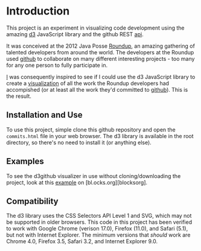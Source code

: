 # Introduction

This project is an experiment in visualizing code development using the amazing [d3][d3home] JavaScript library and the github REST [api][githubapi].

It was conceived at the 2012 Java Posse [Roundup][roundup], an amazing gathering of talented developers from around the world. The developers at the Roundup used [github][github] to collaborate on many different interesting projects - too many for any one person to fully participate in.

[I][githubmtye] was consequently inspired to see if I could use the d3 JavaScript library to create a [visualization][visarticle] of all the work the Roundup developers had accompished (or at least all the work they'd committed to [github][githubjpr]). This is the result.

[d3home]: http://mbostock.github.com/d3/ "d3 at github"
[githubapi]: http://developer.github.com/v3/
[roundup]: http://www.mindviewinc.com/Conferences/JavaPosseRoundup/
[github]: https://github.com/ "Duh!"
[githubmtye]: https://github.com/mtye
[visarticle]: http://en.wikipedia.org/wiki/Information_visualization
[githubjpr]: https://github.com/JavaPosseRoundup "Java Posse Roundup at github"

## Installation and Use

To use this project, simple clone this github repository and open the ```commits.html``` file in your web browser. The d3 library is available in the root directory, so there's no need to install it (or anything else).

## Examples

To see the d3github visualizer in use without cloning/downloading the project, look at this [example][example] on [bl.ocks.org][blocksorg].

[example]: http://bl.ocks.org/2356163
[blockorg]: http://bl.ocks.org

## Compatibility

The d3 library uses the CSS Selectors API Level 1 and SVG, which may not be supported in older browsers. This code in this project has been verified to work with Google Chrome (verison 17.0), Firefox (11.0), and Safari (5.1), but not with Internet Explorer. The minimum versions that _should_ work are Chrome 4.0, Firefox 3.5, Safari 3.2, and Internet Explorer 9.0.